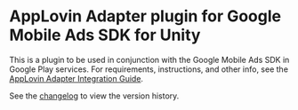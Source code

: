 # AppLovin Adapter plugin for Google Mobile Ads SDK for Unity

This is a plugin to be used in conjunction with the Google Mobile Ads SDK in
Google Play services. For requirements, instructions, and other info, see the
[AppLovin Adapter Integration Guide](https://developers.google.com/admob/unity/mediation/applovin).

See the [changelog](https://developers.google.com/admob/unity/mediation/applovin#applovin-unity-mediation-plugin-changelog)
to view the version history.
